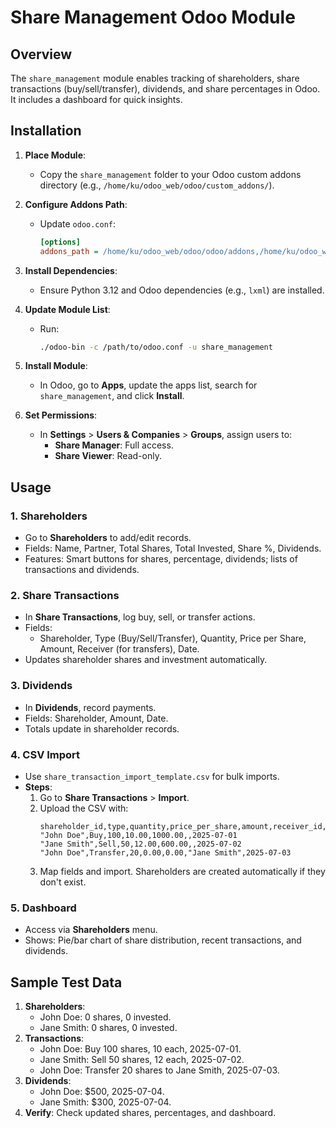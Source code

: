 # Share Management Odoo Module

## Overview
The `share_management` module enables tracking of shareholders, share transactions (buy/sell/transfer), dividends, and share percentages in Odoo. It includes a dashboard for quick insights.

## Installation
1. **Place Module**:
   - Copy the `share_management` folder to your Odoo custom addons directory (e.g., `/home/ku/odoo_web/odoo/custom_addons/`).

2. **Configure Addons Path**:
   - Update `odoo.conf`:
     ```ini
     [options]
     addons_path = /home/ku/odoo_web/odoo/odoo/addons,/home/ku/odoo_web/odoo/custom_addons
     ```

3. **Install Dependencies**:
   - Ensure Python 3.12 and Odoo dependencies (e.g., `lxml`) are installed.

4. **Update Module List**:
   - Run:
     ```bash
     ./odoo-bin -c /path/to/odoo.conf -u share_management
     ```

5. **Install Module**:
   - In Odoo, go to **Apps**, update the apps list, search for `share_management`, and click **Install**.

6. **Set Permissions**:
   - In **Settings** > **Users & Companies** > **Groups**, assign users to:
     - **Share Manager**: Full access.
     - **Share Viewer**: Read-only.

## Usage
### 1. Shareholders
- Go to **Shareholders** to add/edit records.
- Fields: Name, Partner, Total Shares, Total Invested, Share %, Dividends.
- Features: Smart buttons for shares, percentage, dividends; lists of transactions and dividends.

### 2. Share Transactions
- In **Share Transactions**, log buy, sell, or transfer actions.
- Fields:
  - Shareholder, Type (Buy/Sell/Transfer), Quantity, Price per Share, Amount, Receiver (for transfers), Date.
- Updates shareholder shares and investment automatically.

### 3. Dividends
- In **Dividends**, record payments.
- Fields: Shareholder, Amount, Date.
- Totals update in shareholder records.

### 4. CSV Import
- Use `share_transaction_import_template.csv` for bulk imports.
- **Steps**:
  1. Go to **Share Transactions** > **Import**.
  2. Upload the CSV with:
     ```csv
     shareholder_id,type,quantity,price_per_share,amount,receiver_id,date
     "John Doe",Buy,100,10.00,1000.00,,2025-07-01
     "Jane Smith",Sell,50,12.00,600.00,,2025-07-02
     "John Doe",Transfer,20,0.00,0.00,"Jane Smith",2025-07-03
     ```
  3. Map fields and import. Shareholders are created automatically if they don't exist.

### 5. Dashboard
- Access via **Shareholders** menu.
- Shows: Pie/bar chart of share distribution, recent transactions, and dividends.

## Sample Test Data
1. **Shareholders**:
   - John Doe: 0 shares, 0 invested.
   - Jane Smith: 0 shares, 0 invested.
2. **Transactions**:
   - John Doe: Buy 100 shares, 10 each, 2025-07-01.
   - Jane Smith: Sell 50 shares, 12 each, 2025-07-02.
   - John Doe: Transfer 20 shares to Jane Smith, 2025-07-03.
3. **Dividends**:
   - John Doe: $500, 2025-07-04.
   - Jane Smith: $300, 2025-07-04.
4. **Verify**: Check updated shares, percentages, and dashboard.
